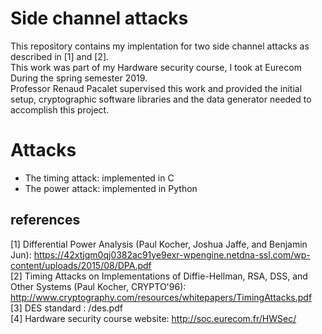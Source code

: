 

# Side channel attacks 
This repository contains my implentation for two side channel attacks as described in [1] and [2]. \
This work was part of my Hardware security course, I took at Eurecom During the spring semester 2019. \
Professor Renaud Pacalet supervised this work and provided the initial setup, cryptographic software libraries and the data generator needed to accomplish this project.

# Attacks 
* The timing attack: implemented in C
* The power attack:  implemented in Python



## references 
[1] Differential Power Analysis (Paul Kocher, Joshua Jaffe, and Benjamin Jun): https://42xtjqm0qj0382ac91ye9exr-wpengine.netdna-ssl.com/wp-content/uploads/2015/08/DPA.pdf \
[2] Timing Attacks on Implementations of Diffie-Hellman, RSA, DSS, and Other Systems (Paul Kocher, CRYPTO'96): http://www.cryptography.com/resources/whitepapers/TimingAttacks.pdf \
[3] DES standard : /des.pdf \
[4] Hardware security course website: http://soc.eurecom.fr/HWSec/



